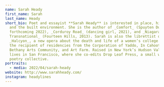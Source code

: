 ```yaml
---
name: Sarah Heady
first_name: Sarah
last_name: Heady
short_bio: Poet and essayist **Sarah Heady** is interested in place, history,
  and the built environment. She is the author of _Comfort_ (Spuyten Duyvil,
  forthcoming 2022), _Corduroy Road_ (dancing girl, 2021), and _Niagara
  Transnational_ (Fourteen Hills, 2013). Sarah is also the librettist of
  _Halcyon_, a new opera about the death and life of a women’s college. She is
  the recipient of residencies from the Corporation of Yaddo, In Cahoots,
  Bethany Arts Community, and Art Farm. Raised in New York’s Hudson Valley, she
  lives in San Francisco, where she co-edits Drop Leaf Press, a small women-run
  poetry collective.
portraits:
  - media: 2022/04/sarah-heady
website: http://www.sarahheady.com/
instagram: headylines
---
```


